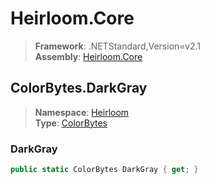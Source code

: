 # Heirloom.Core

> **Framework**: .NETStandard,Version=v2.1  
> **Assembly**: [Heirloom.Core][0]  

## ColorBytes.DarkGray

> **Namespace**: [Heirloom][0]  
> **Type**: [ColorBytes][1]  

### DarkGray

```cs
public static ColorBytes DarkGray { get; }
```

[0]: ../../../Heirloom.Core.md
[1]: ../ColorBytes.md
